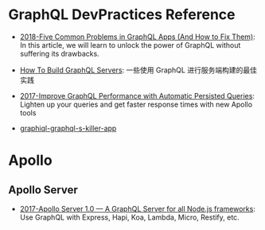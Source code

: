 # GraphQL DevPractices Reference

* [2018-Five Common Problems in GraphQL Apps (And How to Fix Them)](https://parg.co/UXd): In this article, we will learn to unlock the power of GraphQL without suffering its drawbacks.

* [How To Build GraphQL Servers](https://medium.com/apollo-stack/how-to-build-graphql-servers-87587591ded5#.za2zqmq0i): 一些使用 GraphQL 进行服务端构建的最佳实践

* [2017-Improve GraphQL Performance with Automatic Persisted Queries](https://parg.co/U3X): Lighten up your queries and get faster response times with new Apollo tools

- [graphiql-graphql-s-killer-app](https://medium.com/the-graphqlhub/graphiql-graphql-s-killer-app-9896242b2125#.gork8qie3)

# Apollo

## Apollo Server

* [2017-Apollo Server 1.0 — A GraphQL Server for all Node.js frameworks](https://parg.co/bWY): Use GraphQL with Express, Hapi, Koa, Lambda, Micro, Restify, etc.
